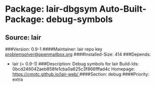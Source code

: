 Package: lair-dbgsym
Auto-Built-Package: debug-symbols 
============= 

Source: lair 
------------- 

###Version: 0.9-1
####Maintainer: lair repo key problemsolver@openmailbox.org
####Installed-Size: 414
###Depends:
  * lair (= 0.9-1)
###Description:
 Debug symbols for lair
Build-Ids: 0bcd246042aeb858fe1cba0a625c3f866fffad4c
Homepage:[ https://cmotc.github.io/lair-web/ ](https://cmotc.github.io/lair-web/)
####Section: debug
####Priority: extra

